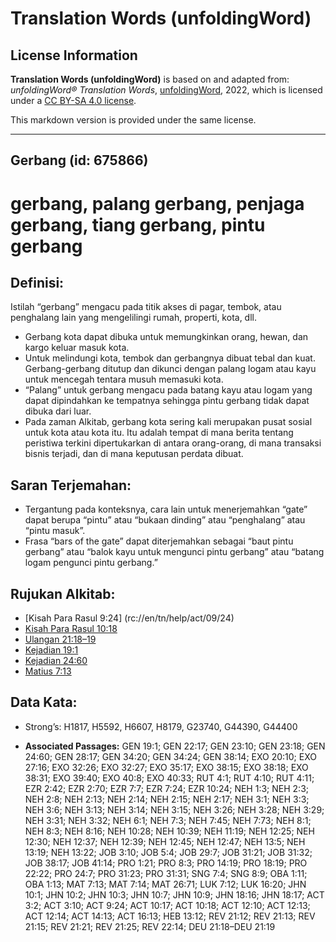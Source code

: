 # Translation Words (unfoldingWord)

## License Information

**Translation Words (unfoldingWord)** is based on and adapted from: _unfoldingWord® Translation Words_, [unfoldingWord](https://unfoldingword.org/utw), 2022, which is licensed under a [CC BY-SA 4.0 license](https://creativecommons.org/licenses/by-sa/4.0/legalcode.en).

This markdown version is provided under the same license.



--------------------------------

## Gerbang (id: 675866)

gerbang, palang gerbang, penjaga gerbang, tiang gerbang, pintu gerbang
======================================================================

Definisi:
---------

Istilah “gerbang” mengacu pada titik akses di pagar, tembok, atau penghalang lain yang mengelilingi rumah, properti, kota, dll.

* Gerbang kota dapat dibuka untuk memungkinkan orang, hewan, dan kargo keluar masuk kota.
* Untuk melindungi kota, tembok dan gerbangnya dibuat tebal dan kuat. Gerbang\-gerbang ditutup dan dikunci dengan palang logam atau kayu untuk mencegah tentara musuh memasuki kota.
* “Palang” untuk gerbang mengacu pada batang kayu atau logam yang dapat dipindahkan ke tempatnya sehingga pintu gerbang tidak dapat dibuka dari luar.
* Pada zaman Alkitab, gerbang kota sering kali merupakan pusat sosial untuk kota atau kota itu. Itu adalah tempat di mana berita tentang peristiwa terkini dipertukarkan di antara orang\-orang, di mana transaksi bisnis terjadi, dan di mana keputusan perdata dibuat.

Saran Terjemahan:
-----------------

* Tergantung pada konteksnya, cara lain untuk menerjemahkan “gate” dapat berupa “pintu” atau “bukaan dinding” atau “penghalang” atau “pintu masuk”.
* Frasa “bars of the gate” dapat diterjemahkan sebagai “baut pintu gerbang” atau “balok kayu untuk mengunci pintu gerbang” atau “batang logam pengunci pintu gerbang.”

Rujukan Alkitab:
----------------

* \[Kisah Para Rasul 9:24] (rc://en/tn/help/act/09/24\)
* [Kisah Para Rasul 10:18](https://ref.ly/Acts0:0)
* [Ulangan 21:18–19](https://ref.ly/Deut21:18-Deut21:19)
* [Kejadian 19:1](https://ref.ly/Gen19:1)
* [Kejadian 24:60](https://ref.ly/Gen24:60)
* [Matius 7:13](https://ref.ly/Matt7:13)

Data Kata:
----------

* Strong’s: H1817, H5592, H6607, H8179, G23740, G44390, G44400

* **Associated Passages:** GEN 19:1; GEN 22:17; GEN 23:10; GEN 23:18; GEN 24:60; GEN 28:17; GEN 34:20; GEN 34:24; GEN 38:14; EXO 20:10; EXO 27:16; EXO 32:26; EXO 32:27; EXO 35:17; EXO 38:15; EXO 38:18; EXO 38:31; EXO 39:40; EXO 40:8; EXO 40:33; RUT 4:1; RUT 4:10; RUT 4:11; EZR 2:42; EZR 2:70; EZR 7:7; EZR 7:24; EZR 10:24; NEH 1:3; NEH 2:3; NEH 2:8; NEH 2:13; NEH 2:14; NEH 2:15; NEH 2:17; NEH 3:1; NEH 3:3; NEH 3:6; NEH 3:13; NEH 3:14; NEH 3:15; NEH 3:26; NEH 3:28; NEH 3:29; NEH 3:31; NEH 3:32; NEH 6:1; NEH 7:3; NEH 7:45; NEH 7:73; NEH 8:1; NEH 8:3; NEH 8:16; NEH 10:28; NEH 10:39; NEH 11:19; NEH 12:25; NEH 12:30; NEH 12:37; NEH 12:39; NEH 12:45; NEH 12:47; NEH 13:5; NEH 13:19; NEH 13:22; JOB 3:10; JOB 5:4; JOB 29:7; JOB 31:21; JOB 31:32; JOB 38:17; JOB 41:14; PRO 1:21; PRO 8:3; PRO 14:19; PRO 18:19; PRO 22:22; PRO 24:7; PRO 31:23; PRO 31:31; SNG 7:4; SNG 8:9; OBA 1:11; OBA 1:13; MAT 7:13; MAT 7:14; MAT 26:71; LUK 7:12; LUK 16:20; JHN 10:1; JHN 10:2; JHN 10:3; JHN 10:7; JHN 10:9; JHN 18:16; JHN 18:17; ACT 3:2; ACT 3:10; ACT 9:24; ACT 10:17; ACT 10:18; ACT 12:10; ACT 12:13; ACT 12:14; ACT 14:13; ACT 16:13; HEB 13:12; REV 21:12; REV 21:13; REV 21:15; REV 21:21; REV 21:25; REV 22:14; DEU 21:18–DEU 21:19

